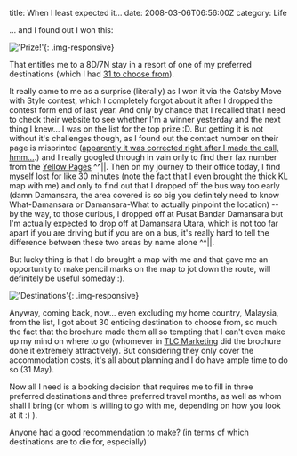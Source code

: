 title: When I least expected it…
date: 2008-03-06T06:56:00Z
category: Life

… and I found out I won this:

!['Prize!'](http://img.photobucket.com/albums/v95/seh_hui/photo/P06-03-08_1446.jpg){: .img-responsive}

That entitles me to a 8D/7N stay in a resort of one of my preferred destinations (which I had [31 to choose from][tlcdest]). 

It really came to me as a surprise (literally) as I won it via the Gatsby Move with Style contest, which I completely forgot about it after I dropped the contest form end of last year. And only by chance that I recalled that I need to check their website to see whether I'm a winner yesterday and the next thing I knew… I was on the list for the top prize :D. But getting it is not without it's challenges though, as I found out the contact number on their page is misprinted ([apparently it was corrected right after I made the call, hmm…][contest].) and I really googled through in vain only to find their fax number from the [Yellow Pages][yp] ^^||. Then on my journey to their office today, I find myself lost for like 30 minutes (note the fact that I even brought the thick KL map with me) and only to find out that I dropped off the bus way too early (damn Damansara, the area covered is so big you definitely need to know What-Damansara or Damansara-What to actually pinpoint the location) -- by the way, to those curious, I dropped off at Pusat Bandar Damansara but I'm actually expected to drop off at Damansara Utara, which is not too far apart if you are driving but if you are on a bus, it's really hard to tell the difference between these two areas by name alone ^^||.

But lucky thing is that I do brought a map with me and that gave me an opportunity to make pencil marks on the map to jot down the route, will definitely be useful someday :).

!['Destinations'](http://img.photobucket.com/albums/v95/seh_hui/photo/destinations.png){: .img-responsive}

Anyway, coming back, now… even excluding my home country, Malaysia, from the list, I got about 30 enticing destination to choose from, so much the fact that the brochure made them all so tempting that I can't even make up my mind on where to go (whomever in [TLC Marketing][tlcmkt] did the brochure done it extremely attractively). But considering they only cover the accommodation costs, it's all about planning and I do have ample time to do so (31 May).

Now all I need is a booking decision that requires me to fill in three preferred destinations and three preferred travel months, as well as whom shall I bring (or whom is willing to go with me, depending on how you look at it :) ).

Anyone had a good recommendation to make? (in terms of which destinations are to die for, especially)

[tlcdest]: http://www.tlc-rewards.com/wffnew/demo/destinations1.php?page=dest1
[contest]: http://www.gatsby.com.my/contest.asp
[yp]: http://www.yellowpages.com.my/
[tlcmkt]: http://www.tlcmarketing.com/
